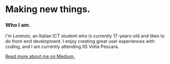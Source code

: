 # Making new things.

### Who I am.
I'm Lorenzo, an Italian ICT student who is currently 17-years-old and likes to do front-end development. I enjoy creating great user experiences with coding, and I am currently attending IIS Volta Pescara.

[Read more about me on Medium.](https://devlbd.medium.com/time-to-start-writing-on-medium-34151472112c)
